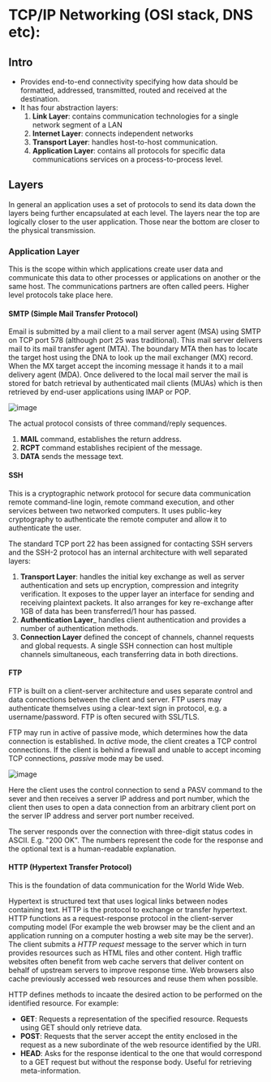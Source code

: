 # TCP/IP Networking (OSI stack, DNS etc): #

## Intro ##

* Provides end-to-end connectivity specifying how data should be formatted, addressed, transmitted, routed and received at the destination.
* It has four abstraction layers:
  1. __Link Layer__: contains communication technologies for a single network segment of a LAN
  2. __Internet Layer__: connects independent networks
  3. __Transport Layer__: handles host-to-host communication.
  4. __Application Layer__: contains all protocols for specific data communications services on a process-to-process level. 
  
##  Layers ##
In general an application uses a set of protocols to send its data down the layers being further encapsulated at each level. The layers near the top are logically closer to the user application. Those near the bottom are closer to the physical transmission.
### Application Layer ###
This is the  scope within which applications create user data and communicate this data to other processes or applications on another or the same host. The communications partners are often called peers. Higher level protocols take place here.
#### SMTP (Simple Mail Transfer Protocol) ####
Email is submitted by a mail client to a mail server agent (MSA) using SMTP on TCP port 578 (although port 25 was traditional). This mail server delivers mail to its mail transfer agent (MTA). The boundary MTA then has to locate the target host using the DNA to look up the mail exchanger (MX) record. 
When the MX target accept the incoming message it hands it to a mail delivery agent (MDA). Once delivered to the local mail server the mail is stored for batch retrieval
 by authenticated mail clients (MUAs) which is then retrieved by end-user applications using IMAP or POP.

![image](http://upload.wikimedia.org/wikipedia/commons/thumb/6/69/SMTP-transfer-model.svg/300px-SMTP-transfer-model.svg.png)

The actual protocol consists of three command/reply sequences.
1. __MAIL__ command, establishes the return address.
2. __RCPT__ command establishes recipient of the message. 
3. __DATA__ sends the message text.

#### SSH ####
This is a cryptographic network protocol for secure data communication remote command-line login, remote command execution, and other services between two networked computers. It uses public-key cryptography to authenticate the remote computer and allow it to authenticate the user. 

The standard TCP port 22 has been assigned for contacting SSH servers and the SSH-2 protocol has an internal architecture with well separated layers:

1. __Transport Layer__: handles the initial key exchange as well as server authentication and sets up encryption, compression and integrity verification. It exposes to the upper layer an interface for sending and receiving plaintext packets. It also arranges for key re-exchange after 1GB of data has been transferred/1 hour has passed. 
2. __Authentication Layer___ handles client authentication and provides a number of authentication methods. 
3. __Connection Layer__ defined the concept of channels, channel requests and global requests. A single SSH connection can host multiple channels simultaneous, each transferring data in both directions. 

#### FTP ####
FTP is built on a client-server architecture and uses separate control and data connections between the client and server. FTP users may authenticate themselves using a clear-text sign in protocol, e.g. a username/password. FTP is often secured with SSL/TLS. 

FTP may run in active of passive mode, which determines how the data connection is established. In _active_ mode, the client creates a TCP control connections. If the client is behind a firewall and unable to accept incoming TCP connections, _passive_ mode may be used.

![image](http://upload.wikimedia.org/wikipedia/commons/thumb/8/84/Passive_FTP_Verbindung.svg/220px-Passive_FTP_Verbindung.svg.png)

Here the client uses the control connection to send a PASV command to the sever and then receives a server IP address and port number, which the client then uses to open a data connection from an arbitrary client port on the server IP address and server port number received. 

The server responds over the connection with three-digit status codes in ASCII. E.g. "200 OK". The numbers represent the code for the response and the optional text is a human-readable explanation. 

#### HTTP (Hypertext Transfer Protocol) ####
This is the foundation of data communication for the World Wide Web. 

Hypertext is structured  text that uses logical links between nodes containing text. HTTP is the protocol to exchange or transfer hypertext.
HTTP functions as a request-response protocol in the client-server computing model (For example the web browser may be the client and an application running on a computer hosting a web site may be the server). The client submits a _HTTP request_ message to the server which in turn provides resources such as HTML files and other content. 
High traffic websites often benefit from web cache servers that deliver content on behalf of upstream servers to improve response time. Web browsers also cache previously accessed web resources and reuse them when possible. 

HTTP defines methods to incaate the desired action to be performed on the identified resource. For example:
* __GET__: Requests a representation of the specified resource. Requests using GET should only retrieve data.
* __POST__: Requests that the server accept the entity enclosed in the request as a new subordinate of the web resource identified by the URI. 
* __HEAD__: Asks for the response identical to the one that would correspond to a GET request but without the response body. Useful for retrieving meta-information.